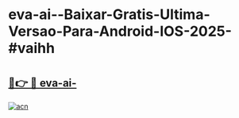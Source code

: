 # eva-ai--Baixar-Gratis-Ultima-Versao-Para-Android-IOS-2025-#vaihh

# <h2><a href="https://ainizakaria.my?title=eva-ai-&ref=22M">🔗👉 🔴 eva-ai-</a></h2>

[![acn](https://github.com/user-attachments/assets/0f9c940e-d8b0-45ae-aac7-cd30a18b3e1c)](https://ainizakaria.my?title=eva-ai-&ref=22M)


